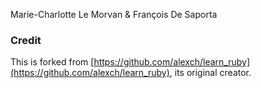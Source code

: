 Marie-Charlotte Le Morvan & François De Saporta
<br>


### Credit

This is forked from [https://github.com/alexch/learn_ruby](https://github.com/alexch/learn_ruby), its original creator.
